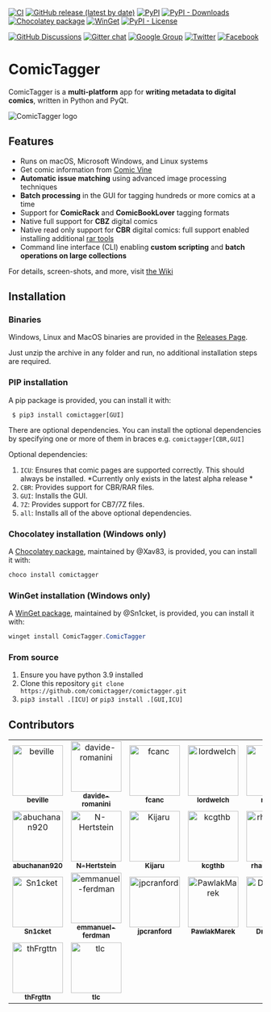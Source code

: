 [![CI](https://github.com/comictagger/comictagger/actions/workflows/build.yaml/badge.svg?branch=develop&event=push)](https://github.com/comictagger/comictagger/actions/workflows/build.yaml)
[![GitHub release (latest by date)](https://img.shields.io/github/downloads/comictagger/comictagger/latest/total)](https://github.com/comictagger/comictagger/releases/latest)
[![PyPI](https://img.shields.io/pypi/v/comictagger)](https://pypi.org/project/comictagger/)
[![PyPI - Downloads](https://img.shields.io/pypi/dm/comictagger)](https://pypistats.org/packages/comictagger)
[![Chocolatey package](https://img.shields.io/chocolatey/dt/comictagger?color=blue&label=chocolatey)](https://community.chocolatey.org/packages/comictagger)
[![WinGet](https://img.shields.io/winget/v/ComicTagger.ComicTagger)](https://github.com/microsoft/winget-pkgs/tree/master/manifests/c/ComicTagger/ComicTagger)
[![PyPI - License](https://img.shields.io/pypi/l/comictagger)](https://opensource.org/licenses/Apache-2.0)

[![GitHub Discussions](https://img.shields.io/github/discussions/comictagger/comictagger)](https://github.com/comictagger/comictagger/discussions)
[![Gitter chat](https://badges.gitter.im/gitterHQ/gitter.png)](https://gitter.im/comictagger/community)
[![Google Group](https://img.shields.io/badge/discuss-on%20groups-%23207de5)](https://groups.google.com/forum/#!forum/comictagger)
[![Twitter](https://img.shields.io/badge/%40comictagger-twitter-lightgrey)](https://twitter.com/comictagger)
[![Facebook](https://img.shields.io/badge/comictagger-facebook-lightgrey)](https://www.facebook.com/ComicTagger-139615369550787/)

# ComicTagger

ComicTagger is a **multi-platform** app for **writing metadata to digital comics**, written in Python and PyQt.

![ComicTagger logo](https://raw.githubusercontent.com/comictagger/comictagger/develop/comictaggerlib/graphics/app.png)

## Features

* Runs on macOS, Microsoft Windows, and Linux systems
* Get comic information from [Comic Vine](https://comicvine.gamespot.com/)
* **Automatic issue matching** using advanced image processing techniques
* **Batch processing** in the GUI for tagging hundreds or more comics at a time
* Support for **ComicRack** and **ComicBookLover** tagging formats
* Native full support for **CBZ** digital comics
* Native read only support for **CBR** digital comics: full support enabled installing additional [rar tools](https://www.rarlab.com/download.htm)
* Command line interface (CLI) enabling **custom scripting** and **batch operations on large collections**

For details, screen-shots, and more, visit [the Wiki](https://github.com/comictagger/comictagger/wiki)


## Installation

### Binaries

Windows, Linux and MacOS binaries are provided in the [Releases Page](https://github.com/comictagger/comictagger/releases).

Just unzip the archive in any folder and run, no additional installation steps are required.

### PIP installation

A pip package is provided, you can install it with:

```
 $ pip3 install comictagger[GUI]
```

There are optional dependencies. You can install the optional dependencies by specifying one or more of them in braces e.g. `comictagger[CBR,GUI]`

Optional dependencies:
1. `ICU`: Ensures that comic pages are supported correctly. This should always be installed. *Currently only exists in the latest alpha release *
1. `CBR`: Provides support for CBR/RAR files.
1. `GUI`: Installs the GUI.
1. `7Z`: Provides support for CB7/7Z files.
1. `all`: Installs all of the above optional dependencies.

### Chocolatey installation (Windows only)

A [Chocolatey package](https://community.chocolatey.org/packages/comictagger), maintained by @Xav83, is provided, you can install it with:
```powershell
choco install comictagger
```
### WinGet installation (Windows only)

A [WinGet package](https://github.com/microsoft/winget-pkgs/tree/master/manifests/c/ComicTagger/ComicTagger), maintained by @Sn1cket, is provided, you can install it with:
```powershell
winget install ComicTagger.ComicTagger
```
### From source

 1. Ensure you have python 3.9 installed
 2. Clone this repository `git clone https://github.com/comictagger/comictagger.git`
 7. `pip3 install .[ICU]` or `pip3 install .[GUI,ICU]`


## Contributors

<!-- readme: beville,davide-romanini,collaborators,contributors -start -->
<table>
<tr>
    <td align="center">
        <a href="https://github.com/beville">
            <img src="https://avatars.githubusercontent.com/u/7294848?v=4" width="100;" alt="beville"/>
            <br />
            <sub><b>beville</b></sub>
        </a>
    </td>
    <td align="center">
        <a href="https://github.com/davide-romanini">
            <img src="https://avatars.githubusercontent.com/u/731199?v=4" width="100;" alt="davide-romanini"/>
            <br />
            <sub><b>davide-romanini</b></sub>
        </a>
    </td>
    <td align="center">
        <a href="https://github.com/fcanc">
            <img src="https://avatars.githubusercontent.com/u/4999486?v=4" width="100;" alt="fcanc"/>
            <br />
            <sub><b>fcanc</b></sub>
        </a>
    </td>
    <td align="center">
        <a href="https://github.com/lordwelch">
            <img src="https://avatars.githubusercontent.com/u/7547075?v=4" width="100;" alt="lordwelch"/>
            <br />
            <sub><b>lordwelch</b></sub>
        </a>
    </td>
    <td align="center">
        <a href="https://github.com/mizaki">
            <img src="https://avatars.githubusercontent.com/u/1141189?v=4" width="100;" alt="mizaki"/>
            <br />
            <sub><b>mizaki</b></sub>
        </a>
    </td>
    <td align="center">
        <a href="https://github.com/MichaelFitzurka">
            <img src="https://avatars.githubusercontent.com/u/27830765?v=4" width="100;" alt="MichaelFitzurka"/>
            <br />
            <sub><b>MichaelFitzurka</b></sub>
        </a>
    </td></tr>
<tr>
    <td align="center">
        <a href="https://github.com/abuchanan920">
            <img src="https://avatars.githubusercontent.com/u/368793?v=4" width="100;" alt="abuchanan920"/>
            <br />
            <sub><b>abuchanan920</b></sub>
        </a>
    </td>
    <td align="center">
        <a href="https://github.com/N-Hertstein">
            <img src="https://avatars.githubusercontent.com/u/64664577?v=4" width="100;" alt="N-Hertstein"/>
            <br />
            <sub><b>N-Hertstein</b></sub>
        </a>
    </td>
    <td align="center">
        <a href="https://github.com/Kijaru">
            <img src="https://avatars.githubusercontent.com/u/9641432?v=4" width="100;" alt="Kijaru"/>
            <br />
            <sub><b>Kijaru</b></sub>
        </a>
    </td>
    <td align="center">
        <a href="https://github.com/kcgthb">
            <img src="https://avatars.githubusercontent.com/u/186807?v=4" width="100;" alt="kcgthb"/>
            <br />
            <sub><b>kcgthb</b></sub>
        </a>
    </td>
    <td align="center">
        <a href="https://github.com/rhaussmann">
            <img src="https://avatars.githubusercontent.com/u/7084007?v=4" width="100;" alt="rhaussmann"/>
            <br />
            <sub><b>rhaussmann</b></sub>
        </a>
    </td>
    <td align="center">
        <a href="https://github.com/AlbanSeurat">
            <img src="https://avatars.githubusercontent.com/u/500180?v=4" width="100;" alt="AlbanSeurat"/>
            <br />
            <sub><b>AlbanSeurat</b></sub>
        </a>
    </td></tr>
<tr>
    <td align="center">
        <a href="https://github.com/Sn1cket">
            <img src="https://avatars.githubusercontent.com/u/32904645?v=4" width="100;" alt="Sn1cket"/>
            <br />
            <sub><b>Sn1cket</b></sub>
        </a>
    </td>
    <td align="center">
        <a href="https://github.com/emmanuel-ferdman">
            <img src="https://avatars.githubusercontent.com/u/35470921?v=4" width="100;" alt="emmanuel-ferdman"/>
            <br />
            <sub><b>emmanuel-ferdman</b></sub>
        </a>
    </td>
    <td align="center">
        <a href="https://github.com/jpcranford">
            <img src="https://avatars.githubusercontent.com/u/21347202?v=4" width="100;" alt="jpcranford"/>
            <br />
            <sub><b>jpcranford</b></sub>
        </a>
    </td>
    <td align="center">
        <a href="https://github.com/PawlakMarek">
            <img src="https://avatars.githubusercontent.com/u/26022173?v=4" width="100;" alt="PawlakMarek"/>
            <br />
            <sub><b>PawlakMarek</b></sub>
        </a>
    </td>
    <td align="center">
        <a href="https://github.com/DrMcCoy">
            <img src="https://avatars.githubusercontent.com/u/156130?v=4" width="100;" alt="DrMcCoy"/>
            <br />
            <sub><b>DrMcCoy</b></sub>
        </a>
    </td>
    <td align="center">
        <a href="https://github.com/Xav83">
            <img src="https://avatars.githubusercontent.com/u/6787157?v=4" width="100;" alt="Xav83"/>
            <br />
            <sub><b>Xav83</b></sub>
        </a>
    </td></tr>
<tr>
    <td align="center">
        <a href="https://github.com/thFrgttn">
            <img src="https://avatars.githubusercontent.com/u/39759781?v=4" width="100;" alt="thFrgttn"/>
            <br />
            <sub><b>thFrgttn</b></sub>
        </a>
    </td>
    <td align="center">
        <a href="https://github.com/tlc">
            <img src="https://avatars.githubusercontent.com/u/19436?v=4" width="100;" alt="tlc"/>
            <br />
            <sub><b>tlc</b></sub>
        </a>
    </td></tr>
</table>
<!-- readme: beville,davide-romanini,collaborators,contributors -end -->
